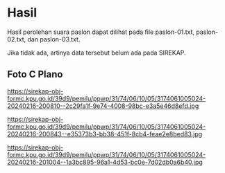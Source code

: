 # Hasil

Hasil perolehan suara paslon dapat dilihat pada file paslon-01.txt, paslon-02.txt, dan paslon-03.txt.

Jika tidak ada, artinya data tersebut belum ada pada SIREKAP.

## Foto C Plano

https://sirekap-obj-formc.kpu.go.id/39d9/pemilu/ppwp/31/74/06/10/05/3174061005024-20240216-200810--2c29fa1f-9e74-4008-98bc-e3a5e46d8efd.jpg

https://sirekap-obj-formc.kpu.go.id/39d9/pemilu/ppwp/31/74/06/10/05/3174061005024-20240216-200843--e35373b3-bb38-451f-8cb4-feae2e8bed83.jpg

https://sirekap-obj-formc.kpu.go.id/39d9/pemilu/ppwp/31/74/06/10/05/3174061005024-20240216-201004--1a3bc895-96a1-4d53-bc0e-7d02db0a6b40.jpg
